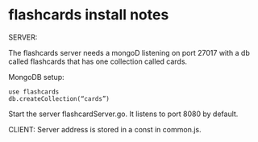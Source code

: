 # flashcards install notes


SERVER:

The flashcards server needs a mongoD listening on port 27017 with a db called flashcards that has one collection called cards.

MongoDB setup:

```
use flashcards
db.createCollection(“cards”)
```

Start the server flashcardServer.go. It listens to port 8080 by default.


CLIENT:
Server address is stored in a const in common.js. 

